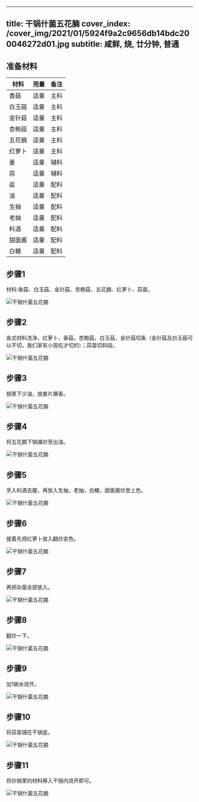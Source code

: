 
---
title: 干锅什菌五花腩
cover_index: /cover_img/2021/01/5924f9a2c9656db14bdc200046272d01.jpg
subtitle: 咸鲜, 烧, 廿分钟, 普通
---

## 准备材料

| 材料     | 用量 | 备注|
| ------- | ----- | --- |
| 香菇 | 适量| 主料 |
| 白玉菇 | 适量| 主料 |
| 金针菇 | 适量| 主料 |
| 杏鲍菇 | 适量| 主料 |
| 五花腩 | 适量| 主料 |
| 红萝卜 | 适量| 主料 |
| 姜 | 适量| 辅料 |
| 蒜 | 适量| 辅料 |
| 盐 | 适量| 配料 |
| 油 | 适量| 配料 |
| 生抽 | 适量| 配料 |
| 老抽 | 适量| 配料 |
| 料酒 | 适量| 配料 |
| 甜面酱 | 适量| 配料 |
| 白糖 | 适量| 配料 |

## 步骤1

材料:香菇、白玉菇、金针菇、杏鲍菇、五花腩、红萝卜、蒜苗。

![干锅什菌五花腩](https://i8.meishichina.com/attachment/recipe/201010/201010242240406.jpg?x-oss-process=style/p320) 

## 步骤2

各式材料洗净，红萝卜，香菇，杏鲍菇，白玉菇，金针菇切条（金针菇及白玉菇可以不切，我们家有小孩吃才切的）；蒜苗切斜段。

![干锅什菌五花腩](https://i8.meishichina.com/attachment/recipe/201010/201010242241036.jpg?x-oss-process=style/p320) 

## 步骤3

锅里下少油，放姜片爆香。

![干锅什菌五花腩](https://i8.meishichina.com/attachment/recipe/201010/201010242241496.jpg?x-oss-process=style/p320) 

## 步骤4

将五花腩下锅煸炒至出油。

![干锅什菌五花腩](https://i8.meishichina.com/attachment/recipe/201010/201010242242181.jpg?x-oss-process=style/p320) 

## 步骤5

烹入料酒去腥，再放入生抽，老抽，白糖，甜面酱炒至上色。

![干锅什菌五花腩](https://i8.meishichina.com/attachment/recipe/201010/201010242242502.jpg?x-oss-process=style/p320) 

## 步骤6

接着先把红萝卜放入翻炒变色。

![干锅什菌五花腩](https://i8.meishichina.com/attachment/recipe/201010/201010242243099.jpg?x-oss-process=style/p320) 

## 步骤7

再把杂菌全部放入。

![干锅什菌五花腩](https://i8.meishichina.com/attachment/recipe/201010/201010242243539.jpg?x-oss-process=style/p320) 

## 步骤8

翻炒一下。

![干锅什菌五花腩](https://i8.meishichina.com/attachment/recipe/201010/201010242244189.jpg?x-oss-process=style/p320) 

## 步骤9

加1碗水烧开。

![干锅什菌五花腩](https://i8.meishichina.com/attachment/recipe/201010/201010242244452.jpg?x-oss-process=style/p320) 

## 步骤10

将蒜苗铺在干锅底。

![干锅什菌五花腩](https://i8.meishichina.com/attachment/recipe/201010/201010242245361.jpg?x-oss-process=style/p320) 

## 步骤11

将炒锅里的材料移入干锅内烧开即可。

![干锅什菌五花腩](https://i8.meishichina.com/attachment/recipe/201010/201010242245543.jpg?x-oss-process=style/p320) 

